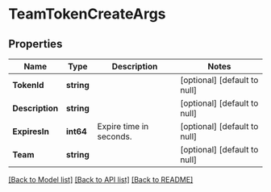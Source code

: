 # TeamTokenCreateArgs

## Properties
Name | Type | Description | Notes
------------ | ------------- | ------------- | -------------
**TokenId** | **string** |  | [optional] [default to null]
**Description** | **string** |  | [optional] [default to null]
**ExpiresIn** | **int64** | Expire time in seconds. | [optional] [default to null]
**Team** | **string** |  | [optional] [default to null]

[[Back to Model list]](../README.md#documentation-for-models) [[Back to API list]](../README.md#documentation-for-api-endpoints) [[Back to README]](../README.md)


